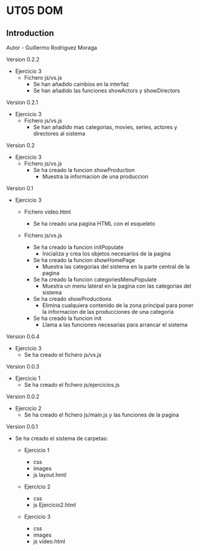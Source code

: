 # UT05 DOM

## Introduction

Autor - Guillermo Rodriguez Moraga



Version 0.2.2
- Ejercicio 3
    - Fichero js/vs.js
        - Se han añadido cambios en la interfaz
        - Se han añadido las funciones showActors y showDirectors

Version 0.2.1
- Ejercicio 3
    - Fichero js/vs.js
        - Se han añadido mas categorias, movies, series, actores y directores al sistema

Version 0.2
- Ejercicio 3
    - Fichero js/vs.js
        - Se ha creado la funcion showProduction
            - Muestra la informacion de una produccion

Version 0.1
- Ejercicio 3
    - Fichero video.html
        - Se ha creado una pagina HTML con el esqueleto

    - Fichero js/vs.js
        - Se ha creado la funcion initPopulate
            - Inicializa y crea los objetos necesarios de la pagina
        - Se ha creado la funcion showHomePage
            - Muestra las categorias del sistema en la parte central de la pagina
        - Se ha creado la funcion categoriesMenuPopulate
            - Muestra un menu lateral en la pagina con las categorias del sistema
        - Se ha creado showProductions
            - Elimina cualquiera contenido de la zona principal para poner la informacion de las producciones de una categoria
        - Se ha creado la funcion init
            - Llama a las funciones necesarias para arrancar el sistema

Version 0.0.4
- Ejercicio 3
    - Se ha creado el fichero js/vs.js

Version 0.0.3
- Ejercicio 1
    - Se ha creado el fichero js/ejercicios.js

Version 0.0.2
- Ejercicio 2
    - Se ha creado el fichero js/main.js y las funciones de la pagina

Version 0.0.1
- Se ha creado el sistema de carpetas:
    - Ejercicio 1
        - css
        - images
        - js
        layout.hmtl

    - Ejercicio 2
        - css
        - js
        Ejercicio2.html

    - Ejercicio 3
        - css
        - images
        - js
        video.html
